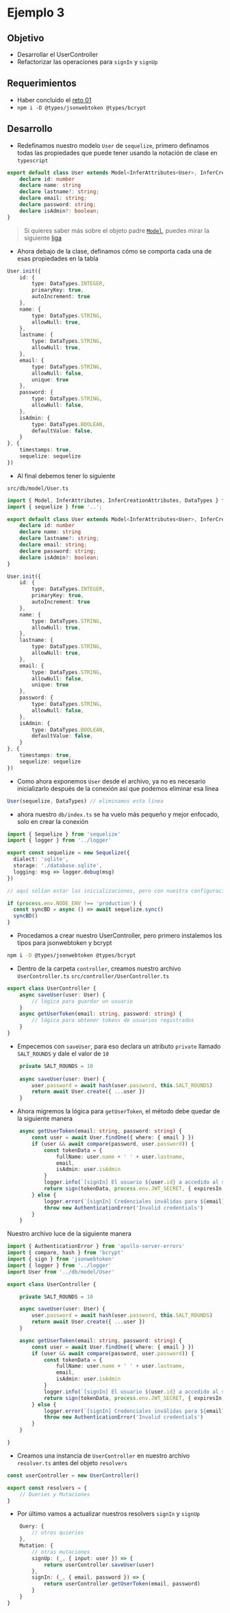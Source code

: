 # Ejemplo 3

## Objetivo

* Desarrollar el UserController
* Refactorizar las operaciones para `signIn` y `signUp`

## Requerimientos

* Haber concluido el [reto 01](../reto01/)
* `npm i -D @types/jsonwebtoken @types/bcrypt`

## Desarrollo

* Redefinamos nuestro modelo `User` de `sequelize`, primero definamos todas las propiedades que puede tener usando la notación de clase en `typescript`

```ts
export default class User extends Model<InferAttributes<User>, InferCreationAttributes<User>> {
    declare id: number
    declare name: string
    declare lastname?: string;
    declare email: string;
    declare password: string;
    declare isAdmin?: boolean;
}
```

> Si quieres saber más sobre el objeto padre [`Model`](https://sequelize.org/master/manual/typescript.html), puedes mirar la siguiente [liga](https://sequelize.org/master/manual/typescript.html)

* Ahora debajo de la clase, definamos cómo se comporta cada una de esas propiedades en la tabla
```ts
User.init({
    id: {
        type: DataTypes.INTEGER,
        primaryKey: true,
        autoIncrement: true
    },
    name: {
        type: DataTypes.STRING,
        allowNull: true,
    },
    lastname: {
        type: DataTypes.STRING,
        allowNull: true,
    },
    email: {
        type: DataTypes.STRING,
        allowNull: false,
        unique: true
    },
    password: {
        type: DataTypes.STRING,
        allowNull: false,
    },
    isAdmin: {
        type: DataTypes.BOOLEAN,
        defaultValue: false,
    }
}, {
    timestamps: true,
    sequelize: sequelize
})
```

* Al final debemos tener lo siguiente

`src/db/model/User.ts`
```ts
import { Model, InferAttributes, InferCreationAttributes, DataTypes } from 'sequelize';
import { sequelize } from '..';

export default class User extends Model<InferAttributes<User>, InferCreationAttributes<User>> {
    declare id: number
    declare name: string
    declare lastname?: string;
    declare email: string;
    declare password: string;
    declare isAdmin?: boolean;
}

User.init({
    id: {
        type: DataTypes.INTEGER,
        primaryKey: true,
        autoIncrement: true
    },
    name: {
        type: DataTypes.STRING,
        allowNull: true,
    },
    lastname: {
        type: DataTypes.STRING,
        allowNull: true,
    },
    email: {
        type: DataTypes.STRING,
        allowNull: false,
        unique: true
    },
    password: {
        type: DataTypes.STRING,
        allowNull: false,
    },
    isAdmin: {
        type: DataTypes.BOOLEAN,
        defaultValue: false,
    }
}, {
    timestamps: true,
    sequelize: sequelize
})
```

* Como ahora exponemos `User` desde el archivo, ya no es necesario inicializarlo después de la conexión así que podemos eliminar esa línea
```ts
User(sequelize, DataTypes) // eliminamos esta línea
```

* ahora nuestro `db/index.ts` se ha vuelo más pequeño y mejor enfocado, solo en crear la conexión
```ts
import { Sequelize } from 'sequelize'
import { logger } from '../logger'

export const sequelize = new Sequelize({
  dialect: 'sqlite',
  storage: './database.sqlite',
  logging: msg => logger.debug(msg)
})

// aquí solían estar las inicializaciones, pero con nuestra configuración en typescript ya no es necesario

if (process.env.NODE_ENV !== 'production') {
  const syncBD = async () => await sequelize.sync()
  syncBD()
}
```

* Procedamos a crear nuestro UserController, pero primero instalemos los tipos para jsonwebtoken y bcrypt
```sh
npm i -D @types/jsonwebtoken @types/bcrypt
```

* Dentro de la carpeta `controller`, creamos nuestro archivo `UserController.ts`
`src/controller/UserController.ts`
```ts
export class UserController {
    async saveUser(user: User) {
        // lógica para guardar un usuario
    }
    async getUserToken(email: string, password: string) {
        // lógica para obtener tokens de usuarios registrados
    }
}
```

* Empecemos con `saveUser`, para eso declara un atributo `private` llamado `SALT_ROUNDS` y dale el valor de `10`
```ts
    private SALT_ROUNDS = 10
    
    async saveUser(user: User) {
        user.password = await hash(user.password, this.SALT_ROUNDS)
        return await User.create({ ...user })
    }
```

* Ahora migremos la lógica para `getUserToken`, el método debe quedar de la siguiente manera
```ts
    async getUserToken(email: string, password: string) {
        const user = await User.findOne({ where: { email } })
        if (user && await compare(password, user.password)) {
            const tokenData = {
                fullName: user.name + ' ' + user.lastname,
                email,
                isAdmin: user.isAdmin
            }
            logger.info(`[signIn] El usuario ${user.id} a accedido al sistema`)
            return sign(tokenData, process.env.JWT_SECRET, { expiresIn: 180 })
        } else {
            logger.error(`[signIn] Credenciales inválidas para ${email}`)
            throw new AuthenticationError('Invalid credentials')
        }
    }
```

Nuestro archivo luce de la siguiente manera
```ts
import { AuthenticationError } from 'apollo-server-errors'
import { compare, hash } from 'bcrypt'
import { sign } from 'jsonwebtoken'
import { logger } from '../logger'
import User from '../db/model/User'

export class UserController {

    private SALT_ROUNDS = 10

    async saveUser(user: User) {
        user.password = await hash(user.password, this.SALT_ROUNDS)
        return await User.create({ ...user })
    }

    async getUserToken(email: string, password: string) {
        const user = await User.findOne({ where: { email } })
        if (user && await compare(password, user.password)) {
            const tokenData = {
                fullName: user.name + ' ' + user.lastname,
                email,
                isAdmin: user.isAdmin
            }
            logger.info(`[signIn] El usuario ${user.id} a accedido al sistema`)
            return sign(tokenData, process.env.JWT_SECRET, { expiresIn: 180 })
        } else {
            logger.error(`[signIn] Credenciales inválidas para ${email}`)
            throw new AuthenticationError('Invalid credentials')
        }
    }

}
```
* Creamos una instancia de `UserController` en nuestro archivo `resolver.ts` antes del objeto `resolvers`
```ts
const userController = new UserController()

export const resolvers = {
    // Queries y Mutaciones
}
```

* Por último vamos a actualizar nuestros resolvers `signIn` y `signUp`
```ts
    Query: {
        // otros quieries
    },
    Mutation: {
        // otras mutaciones
        signUp: (_, { input: user }) => {
            return userController.saveUser(user)
        },
        signIn: (_, { email, password }) => {
            return userController.getUserToken(email, password)
        }
    }
}
```
